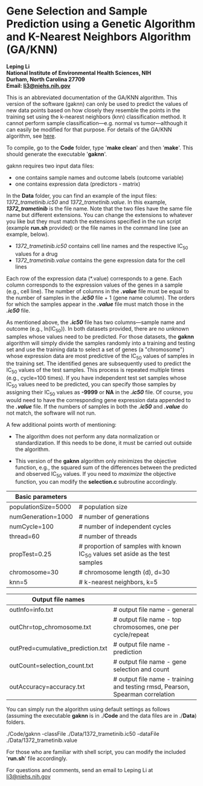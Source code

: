 # Gene Selection and Sample Prediction using a Genetic Algorithm and K-Nearest Neighbors Algorithm (GA/KNN)


**Leping Li** <br>
**National Institute of Environmental Health Sciences, NIH** <br>
**Durham, North Carolina 27709** <br>
**Email: [li3@niehs.nih.gov](li3@niehs.nih.gov)** <br>


This is an abbreviated documentation of the GA/KNN algorithm. This version of the software (gaknn) can only be used to predict the values of new data points based on how closely they resemble the points in the training set using the k-nearest neighbors (knn) classification method. It cannot perform sample classification—e.g. normal vs tumor—although it can easily be modified for that purpose. For details of the GA/KNN algorithm, see [here](https://academic.oup.com/bioinformatics/article/17/12/1131/225290).

To compile, go to the **Code** folder, type '**make clean**' and then '**make**'. This should generate the executable '**gaknn**'.

gaknn requires two input data files:

* one contains sample names and outcome labels (outcome variable)
* one contains expression data (predictors - matrix)

In the **Data** folder, you can find an example of the input files: *1372\_trametinib.ic50* and *1372\_trametinib.value*. In this example, ***1372_trametinib*** is the file name. Note that the two files have the same file name but different extensions. You can change the extensions to whatever you like but they must match the extensions specified in the run script (example **run.sh** provided) or the file names in the command line (see an example, below). 


* *1372\_trametinib.ic50* contains cell line names and the respective IC<sub>50</sub> values for a drug
* *1372\_trametinib.value* contains the gene expression data for the cell lines

Each row of the expression data (\*.value) corresponds to a gene. Each column corresponds to the expression values of the genes in a sample (e.g., cell line). The number of columns in the ***\.value*** file must be equal to the number of samples in the ***\.ic50*** file + 1 (gene name column). The orders for which the samples appear in the ***\.value*** file must match those in the ***\.ic50*** file.


As mentioned above, the ***\.ic50*** file has two columns—sample name and outcome (e.g., ln(IC<sub>50</sub>)). In both datasets provided, there are no unknown samples whose values need to be predicted. For those datasets, the **gaknn** algorithm will simply divide the samples randomly into a training and testing set and use the training data to select a set of genes (a "chromosome") whose expression data are most predictive of the IC<sub>50</sub> values of samples in the training set. The identified genes are subsequently used to predict the IC<sub>50</sub> values of the test samples. This process is repeated multiple times (e.g., cycle=100 times). If you have independent test set samples whose IC<sub>50</sub> values need to be predicted, you can specify those samples by assigning their IC<sub>50</sub> values as **-9999** or **NA** in the ***\.ic50*** file. Of course, you would need to have the corresponding gene expression data appended to the ***\.value*** file. If the numbers of samples in both the ***\.ic50*** and ***.value*** do not match, the software will not run. 


A few additional points worth of mentioning:

* The algorithm does not perform any data normalization or standardization. If this needs to be done, it must be carried out outside the algorithm. 

* This version of the **gaknn** algorithm only minimizes the objective function, e.g., the squared sum of the differences between the predicted and observed IC<sub>50</sub> values. If you need to _maximize_ the objective function, you can modify the **selection.c** subroutine accordingly.


| Basic parameters  | |
| ------------- | ----- |
| populationSize=5000      | # population size |
| numGeneration=1000 |  # number of generations|
| numCycle=100 | # number of independent cycles|
| thread=60 | # number of threads |
| propTest=0.25 | # proportion of samples with known IC<sub>50</sub> values set aside as the test samples|
| chromosome=30 | # chromosome length (d), d=30 |
| knn=5 | # k-nearest neighbors, k=5 |



| Output file names  | |
| ------------- | ----- |
| outInfo=info.txt | # output file name - general |
| outChr=top_chromosome.txt | # output file name - top chromosomes, one per cycle/repeat |
| outPred=cumulative_prediction.txt | # output file name - prediction  |
| outCount=selection_count.txt | # output file name - gene selection and count |
| outAccuracy=accuracy.txt | # output file name - training and testing rmsd, Pearson, Spearman correlation |

You can simply run the algorithm using default settings as follows (assuming the executable **gaknn** is in ./**Code** and the data files are in ./**Data**) folders.

./Code/gaknn -classFile ./Data/1372\_trametinib.ic50 -dataFile ./Data/1372_trametinib.value

For those who are familiar with shell script, you can modify the included '**run.sh**' file accordingly.

For questions and comments, send an email to Leping Li at [li3@niehs.nih.gov](li3@niehs.nih.gov)








